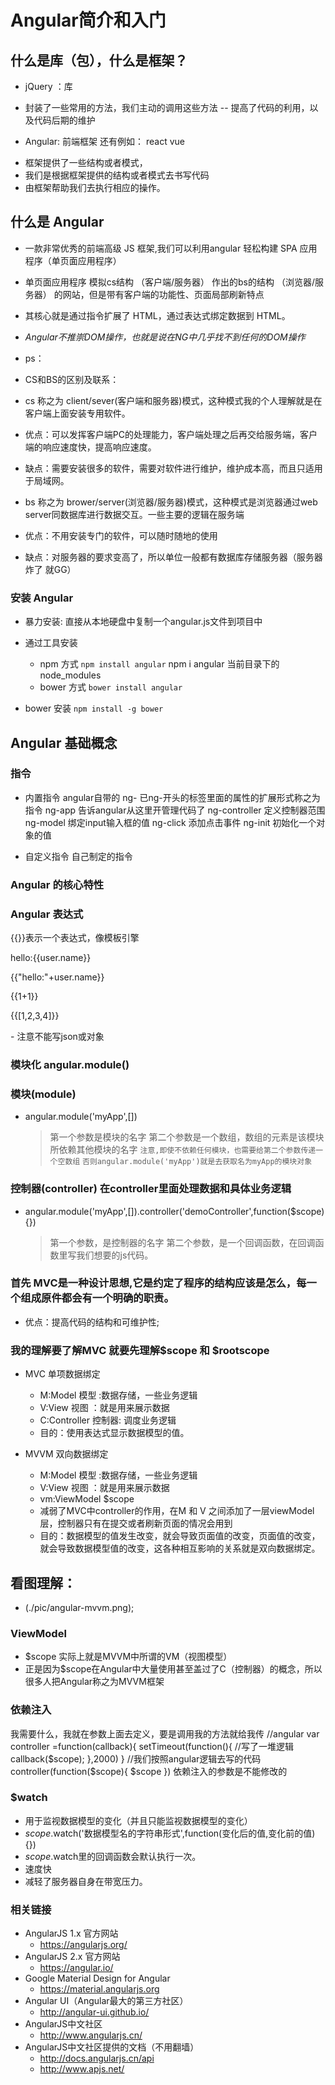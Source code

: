 # Angular简介和入门

## 什么是库（包），什么是框架？
 - jQuery ：库
  + 封装了一些常用的方法，我们主动的调用这些方法
    -- 提高了代码的利用，以及代码后期的维护

 - Angular: 前端框架   还有例如： react vue
  + 框架提供了一些结构或者模式，
  + 我们是根据框架提供的结构或者模式去书写代码
  + 由框架帮助我们去执行相应的操作。
 
## 什么是 Angular

- 一款非常优秀的前端高级 JS 框架,我们可以利用angular 轻松构建 SPA 应用程序（单页面应用程序）
- 单页面应用程序 模拟cs结构 （客户端/服务器） 作出的bs的结构 （浏览器/服务器） 的网站，但是带有客户端的功能性、页面局部刷新特点
- 其核心就是通过指令扩展了 HTML，通过表达式绑定数据到 HTML。
- *Angular不推崇DOM操作，也就是说在NG中几乎找不到任何的DOM操作*

- ps：
- CS和BS的区别及联系：
- cs 称之为 client/sever(客户端和服务器)模式，这种模式我的个人理解就是在客户端上面安装专用软件。
- 优点：可以发挥客户端PC的处理能力，客户端处理之后再交给服务端，客户端的响应速度快，提高响应速度。
- 缺点：需要安装很多的软件，需要对软件进行维护，维护成本高，而且只适用于局域网。
- bs 称之为 brower/server(浏览器/服务器)模式，这种模式是浏览器通过web server同数据库进行数据交互。一些主要的逻辑在服务端
- 优点：不用安装专门的软件，可以随时随地的使用
- 缺点：对服务器的要求变高了，所以单位一般都有数据库存储服务器（服务器炸了 就GG）


### 安装 Angular

- 暴力安装: 直接从本地硬盘中复制一个angular.js文件到项目中

- 通过工具安装
  + npm 方式 `npm install angular`  npm i angular  当前目录下的node_modules
  + bower 方式 `bower install angular`

- bower 安装 `npm install -g bower`

## Angular 基础概念

### 指令

- 内置指令   angular自带的
ng- 已ng-开头的标签里面的属性的扩展形式称之为指令
ng-app 告诉angular从这里开管理代码了
ng-controller 定义控制器范围
ng-model 绑定input输入框的值
ng-click 添加点击事件
ng-init 初始化一个对象的值

- 自定义指令  自己制定的指令


### Angular 的核心特性


### Angular 表达式
{{}}表示一个表达式，像模板引擎
 <p>hello:{{user.name}}</p>
 <p>{{"hello:"+user.name}}</p>
 <p>{{1+1}}</p>
 <p>{{[1,2,3,4]}}</p>
 - 注意不能写json或对象 
<!--<p>{{{"a":"123"}}}</p>-->

### 模块化  angular.module()

### 模块(module)
- angular.module('myApp',[])
  > 第一个参数是模块的名字
  > 第二个参数是一个数组，数组的元素是该模块所依赖其他模块的名字
`注意,即使不依赖任何模块，也需要给第二个参数传递一个空数组`
`否则angular.module('myApp')就是去获取名为myApp的模块对象`

### 控制器(controller) 在controller里面处理数据和具体业务逻辑
- angular.module('myApp',[]).controller('demoController',function($scope){})
  > 第一个参数，是控制器的名字
  > 第二个参数，是一个回调函数，在回调函数里写我们想要的js代码。

### 首先 MVC是一种设计思想,它是约定了程序的结构应该是怎么，每一个组成原件都会有一个明确的职责。
- 优点：提高代码的结构和可维护性;

### 我的理解要了解MVC 就要先理解$scope 和 $rootscope

- MVC 单项数据绑定
  - M:Model 模型  :数据存储，一些业务逻辑
  - V:View  视图 ：就是用来展示数据
  - C:Controller 控制器: 调度业务逻辑
  - 目的：使用表达式显示数据模型的值。

- MVVM 双向数据绑定
  - M:Model 模型  :数据存储，一些业务逻辑
  - V:View  视图 ：就是用来展示数据
  - vm:ViewModel $scope
  - 减弱了MVC中controller的作用，在M 和 V 之间添加了一层viewModel层，控制器只有在提交或者刷新页面的情况会用到
  - 目的：数据模型的值发生改变，就会导致页面值的改变，页面值的改变，就会导致数据模型值的改变，这各种相互影响的关系就是双向数据绑定。

## 看图理解：
  - (./pic/angular-mvvm.png);

### ViewModel
- $scope 实际上就是MVVM中所谓的VM（视图模型）
- 正是因为$scope在Angular中大量使用甚至盖过了C（控制器）的概念，所以很多人把Angular称之为MVVM框架

### 依赖注入
我需要什么，我就在参数上面去定义，要是调用我的方法就给我传
//angular
var controller =function(callback){
   setTimeout(function(){
    //写了一堆逻辑
      callback($scope);
   },2000)
}
//我们按照angular逻辑去写的代码
controller(function($scope){
   $scope
})
依赖注入的参数是不能修改的

### $watch
- 用于监视数据模型的变化（并且只能监视数据模型的变化）
- $scope.$watch('数据模型名的字符串形式',function(变化后的值,变化前的值){})
- $scope.$watch里的回调函数会默认执行一次。
- 速度快
- 减轻了服务器自身在带宽压力。

### 相关链接

- AngularJS 1.x 官方网站
  + https://angularjs.org/
- AngularJS 2.x 官方网站
  + https://angular.io/
- Google Material Design for Angular
  + https://material.angularjs.org
- Angular UI（Angular最大的第三方社区）
  + http://angular-ui.github.io/
- AngularJS中文社区
  + http://www.angularjs.cn/
- AngularJS中文社区提供的文档（不用翻墙）
  + http://docs.angularjs.cn/api
  + http://www.apjs.net/




